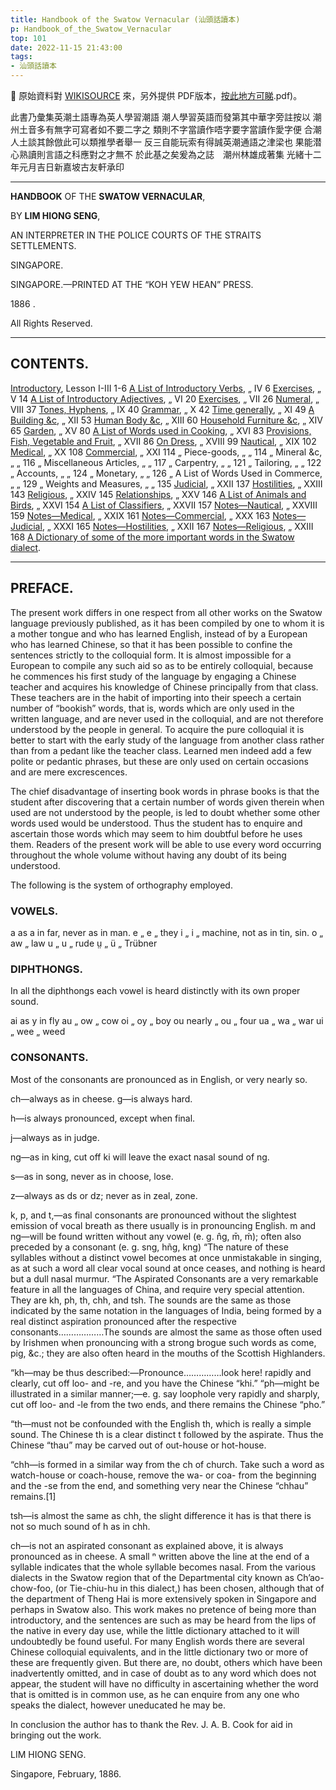 ```yaml
---
title: Handbook of the Swatow Vernacular (汕頭話讀本)
p: Handbook_of_the_Swatow_Vernacular
top: 101
date: 2022-11-15 21:43:00
tags: 
- 汕頭話讀本
---
```


📌 原始資料對 [WIKISOURCE](https://en.wikisource.org/wiki/Handbook_of_the_Swatow_Vernacular) 來，另外提供 PDF版本，[按此地方可睇](/pdf/Handbook_of_the_Swatow_Vernacular.pdf).pdf)。


此書乃彙集英潮土語專為英人學習潮語
潮人學習英語而發第其中華字旁註按以
潮州土音多有無字可寫者如不要二字之
類則不字當讀作唔字要字當讀作愛字便
合潮人土談其餘倣此可以類推學者舉一
反三自能玩索有得誠英潮通語之津梁也
果能潜心熟讀則言語之科應對之才無不
於此基之矣爰為之誌　潮州林雄成著集
光緒十二年元月吉日新嘉坡古友軒承印

<!--more-->
------

**HANDBOOK** OF THE **SWATOW VERNACULAR**,

BY **LIM HIONG SENG**,

AN INTERPRETER IN THE POLICE COURTS OF THE STRAITS SETTLEMENTS.

SINGAPORE.

SINGAPORE.—PRINTED AT THE “KOH YEW HEAN” PRESS.

1886 .

All Rights Reserved.

------

## CONTENTS.

[Introductory](/Handbook_of_the_Swatow_Vernacular/introductory),	Lesson I-III	1-6
[A List of Introductory Verbs](/Handbook_of_the_Swatow_Vernacular/a-list-of-introductory-verbs),	„ IV	6
[Exercises](/Handbook_of_the_Swatow_Vernacular/excersise-v),	„ V	14
[A List of Introductory Adjectives](/Handbook_of_the_Swatow_Vernacular/a-list-of-introductory-adjectives),	„ VI	20
[Exercises](/Handbook_of_the_Swatow_Vernacular/excersise-vii),	„ VII	26
[Numeral](/Handbook_of_the_Swatow_Vernacular/numeral),	„ VIII	37
[Tones, Hyphens](/Handbook_of_the_Swatow_Vernacular/tones-hyphens),	„ IX	40
[Grammar](/Handbook_of_the_Swatow_Vernacular/grammar),	„ X	42
[Time generally](/Handbook_of_the_Swatow_Vernacular/time-generally),	„ XI	49
[A Building &c](/Handbook_of_the_Swatow_Vernacular/a-building),	„ XII	53
[Human Body &c](/Handbook_of_the_Swatow_Vernacular/human-body),	„ XIII	60
[Household Furniture &c](/Handbook_of_the_Swatow_Vernacular/household-furniture),	„ XIV	65
[Garden](/Handbook_of_the_Swatow_Vernacular/garden),	„ XV	80
[A List of Words used in Cooking](/Handbook_of_the_Swatow_Vernacular/a-list-of-words-used-in-cooking),	„ XVI	83
[Provisions, Fish, Vegetable and Fruit](/Handbook_of_the_Swatow_Vernacular/provisions-fish-vegetables-and-fruit),	„ XVII	86
[On Dress](/Handbook_of_the_Swatow_Vernacular/on-dress),	„ XVIII	99
[Nautical](/Handbook_of_the_Swatow_Vernacular/nautical),	„ XIX	102
[Medical](/Handbook_of_the_Swatow_Vernacular/medical),	„ XX	108
[Commercial](/Handbook_of_the_Swatow_Vernacular/commercial),	„ XXI	114
„ Piece-goods,	„ „	114
„ Mineral &c,	„ „	116
„ Miscellaneous Articles,	„ „	117
„ Carpentry,	„ „	121
„ Tailoring,	„ „	122
„ Accounts,	„ „	124
„ Monetary,	„ „	126
„ A List of Words Used in Commerce,	„ „	129
„ Weights and Measures,	„ „	135
[Judicial](/Handbook_of_the_Swatow_Vernacular/judicial),	„ XXII	137
[Hostilities](/Handbook_of_the_Swatow_Vernacular/hostilities),	„ XXIII	143
[Religious](/Handbook_of_the_Swatow_Vernacular/religious),	„ XXIV	145
[Relationships](/Handbook_of_the_Swatow_Vernacular/relationships),	„ XXV	146
[A List of Animals and Birds](/Handbook_of_the_Swatow_Vernacular/a-list-of-animals-and-birds),	„ XXVI	154
[A List of Classifiers](/Handbook_of_the_Swatow_Vernacular/a-list-of-classifiers),	„ XXVII	157
[Notes—Nautical](/Handbook_of_the_Swatow_Vernacular/notes-nautical),	„ XXVIII	159
[Notes—Medical](/Handbook_of_the_Swatow_Vernacular/notes-medical),	„ XXIX	161
[Notes—Commercial](/Handbook_of_the_Swatow_Vernacular/notes-commercial),	„ XXX	163
[Notes—Judicial](/Handbook_of_the_Swatow_Vernacular/notes-judicial),	„ XXXI	165
[Notes—Hostilities](/Handbook_of_the_Swatow_Vernacular/notes-hostilities),	„ XXII	167
[Notes—Religious](/Handbook_of_the_Swatow_Vernacular/notes-religious),	„ XXIII	168
[A Dictionary of some of the more important words in the Swatow dialect](/Handbook_of_the_Swatow_Vernacular/a-dictionary-of-some-of-the-more-important-words-in-the-swatow-dialect).

------

## PREFACE.

The present work differs in one respect from all other works on the Swatow language previously published, as it has been compiled by one to whom it is a mother tongue and who has learned English, instead of by a European who has learned Chinese, so that it has been possible to confine the sentences strictly to the colloquial form. It is almost impossible for a European to compile any such aid so as to be entirely colloquial, because he commences his first study of the language by engaging a Chinese teacher and acquires his knowledge of Chinese principally from that class. These teachers are in the habit of importing into their speech a certain number of “bookish” words, that is, words which are only used in the written language, and are never used in the colloquial, and are not therefore understood by the people in general. To acquire the pure colloquial it is better to start with the early study of the language from another class rather than from a pedant like the teacher class. Learned men indeed add a few polite or pedantic phrases, but these are only used on certain occasions and are mere excrescences.

The chief disadvantage of inserting book words in phrase books is that the student after discovering that a certain number of words given therein when used are not understood by the people, is led to doubt whether some other words used would be understood. Thus the student has to enquire and ascertain those words which may seem to him doubtful before he uses them. Readers of the present work will be able to use every word occurring throughout the whole volume without having any doubt of its being understood.

The following is the system of orthography employed.

### VOWELS.

a	as	a	in	far, never as in man.
e	„	e	„	they
i	„	i	„	machine, not as in tin, sin.
o	„	aw	„	law
u	„	u	„	rude
ṳ	„	ü	„	Trübner

### DIPHTHONGS.

In all the diphthongs each vowel is heard distinctly with its own proper sound.

ai	as	y	in	fly
au	„	ow	„	cow
oi	„	oy	„	boy
ou nearly	„	ou	„	four
ua	„	wa	„	war
ui	„	wee	„	weed

### CONSONANTS.

Most of the consonants are pronounced as in English, or very nearly so.

ch—always as in cheese.
g—is always hard.

h—is always pronounced, except when final.

j—always as in judge.

ng—as in king, cut off ki will leave the exact nasal sound of ng.

s—as in song, never as in choose, lose.

z—always as ds or dz; never as in zeal, zone.

k, p, and t,—as final consonants are pronounced without the slightest emission of vocal breath as there usually is in pronouncing English.
m and ng—will be found written without any vowel (e. g. n̂g, m̄, ḿ); often also preceded by a consonant (e. g. sng, hñg, kng) “The nature of these syllables without a distinct vowel becomes at once unmistakable in singing, as at such a word all clear vocal sound at once ceases, and nothing is heard but a dull nasal murmur.
“The Aspirated Consonants are a very remarkable feature in all the languages of China, and require very special attention. They are kh, ph, th, chh, and tsh. The sounds are the same as those indicated by the same notation in the languages of India, being formed by a real distinct aspiration pronounced after the respective consonants………………The sounds are almost the same as those often used by Irishmen when pronouncing with a strong brogue such words as come, pig, &c.; they are also often heard in the mouths of the Scottish Highlanders.

“kh—may be thus described:—Pronounce……………look here! rapidly and clearly, cut off loo- and -re, and you have the Chinese “khi.”
“ph—might be illustrated in a similar manner;—e. g. say loophole very rapidly and sharply, cut off loo- and -le from the two ends, and there remains the Chinese “pho.”

“th—must not be confounded with the English th, which is really a simple sound. The Chinese th is a clear distinct t followed by the aspirate. Thus the Chinese “thau” may be carved out of out-house or hot-house.

“chh—is formed in a similar way from the ch of church. Take such a word as watch-house or coach-house, remove the wa- or coa- from the beginning and the -se from the end, and something very near the Chinese “chhau” remains.[1]

tsh—is almost the same as chh, the slight difference it has is that there is not so much sound of h as in chh.

ch—is not an aspirated consonant as explained above, it is always pronounced as in cheese.
A small ⁿ written above the line at the end of a syllable indicates that the whole syllable becomes nasal.
From the various dialects in the Swatow region that of the Departmental city known as Ch’ao-chow-foo, (or Tie-chiu-hu in this dialect,) has been chosen, although that of the department of Theng Hai is more extensively spoken in Singapore and perhaps in Swatow also. This work makes no pretence of being more than introductory, and the sentences are such as may be heard from the lips of the native in every day use, while the little dictionary attached to it will undoubtedly be found useful. For many English words there are several Chinese colloquial equivalents, and in the little dictionary two or more of these are frequently given. But there are, no doubt, others which have been inadvertently omitted, and in case of doubt as to any word which does not appear, the student will have no difficulty in ascertaining whether the word that is omitted is in common use, as he can enquire from any one who speaks the dialect, however uneducated he may be.

In conclusion the author has to thank the Rev. J. A. B. Cook for aid in bringing out the work.


LIM HIONG SENG.

Singapore, February, 1886.
